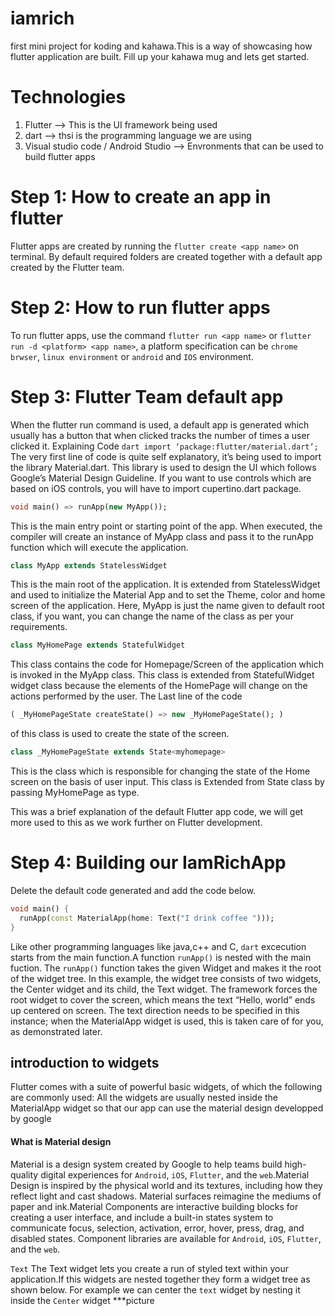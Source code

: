 # iamrich

first mini project for koding and kahawa.This is a way of showcasing how flutter application are built. Fill up your kahawa mug and lets get started.

# Technologies 

1. Flutter --> This is the UI framework being used 
2. dart --> thsi is the programming language we are using 
3. Visual studio code / Android Studio --> Envronments that can be used to build flutter apps 

# Step 1: How to create an app in flutter 
Flutter apps are created by running the ``` flutter create <app name> ``` on terminal. By default required folders are created together with a default app created by the Flutter team. 

# Step 2: How to run flutter apps 
To run flutter apps, use the command ```flutter run <app name>``` or ```flutter run -d <platform> <app name>```, a platform specification can be ```chrome brwser```, ```linux environment``` or ```android``` and ``IOS`` environment.
# Step 3: Flutter Team default app 
When the flutter run command is used, a default app is generated which usually has a button that when clicked tracks the number of times a user clicked it. 
Explaining Code
````dart import ‘package:flutter/material.dart’;````
The very first line of code is quite self explanatory, it’s being used to import the library Material.dart. This library is used to design the UI which follows Google’s Material Design Guideline. If you want to use controls which are based on iOS controls, you will have to import cupertino.dart package.

````dart
void main() => runApp(new MyApp());
````
This is the main entry point or starting point of the app. When executed, the compiler will create an instance of MyApp class and pass it to the runApp function which will execute the application.

````dart
class MyApp extends StatelessWidget
````
This is the main root of the application. It is extended from StatelessWidget and used to initialize the Material App and to set the Theme, color and home screen of the application. Here, MyApp is just the name given to default root class, if you want, you can change the name of the class as per your requirements.

````dart 
class MyHomePage extends StatefulWidget
````
This class contains the code for Homepage/Screen of the application which is invoked in the MyApp class. This class is extended from StatefulWidget widget class because the elements of the HomePage will change on the actions performed by the user. The Last line of the code
````dart 
( _MyHomePageState createState() => new _MyHomePageState(); )
```` 
of this class is used to create the state of the screen.

````dart 
class _MyHomePageState extends State<myhomepage>
````
This is the class which is responsible for changing the state of the Home screen on the basis of user input. This class is Extended from State class by passing MyHomePage as type.

This was a brief explanation of the default Flutter app code, we will get more used to this as we work further on Flutter development. 

# Step 4: Building our IamRichApp 
Delete the default code generated and add the code below.
````dart
void main() {
  runApp(const MaterialApp(home: Text("I drink coffee ")));
}
````
Like other  programming languages like java,c++ and C,  ```dart``` excecution starts from the main function.A function ```runApp()``` is nested with the main fuction. The ```runApp()``` function takes the given Widget and makes it the root of the widget tree. In this example, the widget tree consists of two widgets, the Center widget and its child, the Text widget. The framework forces the root widget to cover the screen, which means the text “Hello, world” ends up centered on screen. The text direction needs to be specified in this instance; when the MaterialApp widget is used, this is taken care of for you, as demonstrated later.
## introduction to widgets

Flutter comes with a suite of powerful basic widgets, of which the following are commonly used:
All the widgets are usually nested inside the MaterialApp widget so that  our app can use the material design developped by google 
#### What is Material design 
Material is a design system created by Google to help teams build high-quality digital experiences for ```Android```, ```iOS```, ```Flutter```, and the ```web```.Material Design is inspired by the physical world and its textures, including how they reflect light and cast shadows. Material surfaces reimagine the mediums of paper and ink.Material Components are interactive building blocks for creating a user interface, and include a built-in states system to communicate focus, selection, activation, error, hover, press, drag, and disabled states. Component libraries are available for ```Android```, ```iOS```, ```Flutter```, and the ```web```.



```Text```
The Text widget lets you create a run of styled text within your application.If this widgets are nested together they form a widget tree as shown below.
For example we can center the ``text`` widget by nesting it inside the ```Center``` widget 
***picture 































